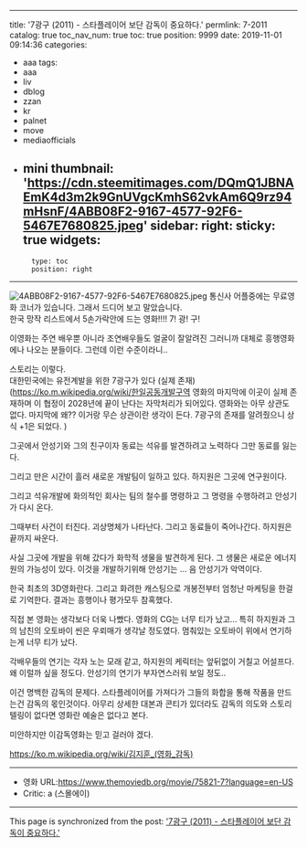 
---
title: '7광구 (2011) - 스타플레이어 보단 감독이 중요하다.'
permlink: 7-2011
catalog: true
toc_nav_num: true
toc: true
position: 9999
date: 2019-11-01 09:14:36
categories:
- aaa
tags:
- aaa
- liv
- dblog
- zzan
- kr
- palnet
- move
- mediaofficials
- mini
thumbnail: 'https://cdn.steemitimages.com/DQmQ1JBNAEmK4d3m2k9GnUVgcKmhS62vkAm6Q9rz94mHsnF/4ABB08F2-9167-4577-92F6-5467E7680825.jpeg'
sidebar:
    right:
        sticky: true
widgets:
    -
        type: toc
        position: right
---


![4ABB08F2-9167-4577-92F6-5467E7680825.jpeg](https://cdn.steemitimages.com/DQmQ1JBNAEmK4d3m2k9GnUVgcKmhS62vkAm6Q9rz94mHsnF/4ABB08F2-9167-4577-92F6-5467E7680825.jpeg)
통신사 어플중에는 무료영화 코너가 있습니다. 그래서 드디어 보고 말았습니다.  
한국 망작 리스트에서 5손가락안에 드는 영화!!!!
7! 광! 구! 

이영화는 주연 배우뿐 아니라 조연배우들도 얼굴이 잘알려진 그러니까 대체로 흥행영화에나 나오는 분들이다.  그런데 이런 수준이라니..

스토리는 이렇다.  
대한민국에는 유전계발을 위한 7광구가 있다 (실제 존재) 
(https://ko.m.wikipedia.org/wiki/한일공동개발구역
영화의 마지막에 이곳이 실제 존재하며 이 협정이 2028년에 끝이 난다는 자막처리가 되어있다.  영화와는 아무 상관도 없다. 마지막에 왜?? 이거랑 무슨 상관이란 생각이 든다.  7광구의 존재를 알려줬으니 상식 +1은 되었다. )

그곳에서 안성기와 그의 친구이자 동료는 석유를 발견하려고 노력하다 그만 동료를 잃는다.  

그리고 만은 시간이 흘러 새로운 개발팀이 일하고 있다.  하지원은 그곳에 연구원이다.  

그리고 석유개발에 화의적인 회사는 팀의 철수를 명령하고 그 명령을 수행하려고 안성기가 다시 온다.  

그때부터 사건이 터진다. 괴상명체가 나타난다. 그리고 동료들이 죽어나간다.  하지원은 끝까지 싸운다.  

사실 그곳에 개발을 위해 갔다가  화학적 생물을 발견하게 된다. 그 생물은 새로운 에너지원의 가능성이 있다.  이것을 개발하기위해 안성기는 ... 음 안성기가 악역이다. 

한국 최초의 3D영화란다.  그리고 화려한 캐스팅으로 개봉전부터 엄청난 마케팅을 한걸로 기억한다.  결과는 흥행이나 평가모두 참혹했다.  

직접 본 영화는 생각보다 더욱 나빴다. 영화의 CG는 너무 티가 났고... 특히 하지원과 그의 남친의 오토바이 씬은 우뢰매가 생각날 정도였다.  멈춰있는 오토바이 위에서 연기하는게 너무 티가 났다.  

각배우들의 연기는 각자 노는 모래 같고, 하지원의 케릭터는 앞뒤없이 거칠고 어설프다.  왜 이럴까 싶을 정도다.   안성기의 연기가 부자연스러워 보일 정도..

이건 명백한 감독의 문제다.   스타플레이어를 가져다가 그들의 화합을 통해 작품을 만드는건 감독의 몫인것이다.  아무리 상세한 대본과 콘티가 있더라도 감독의 의도와 스토리텔링이 없다면 영화란 예술은 없다고 본다.  

미안하지만 이감독영화는 믿고 걸러야 겠다. 


https://ko.m.wikipedia.org/wiki/김지훈_(영화_감독)


---
* 영화 URL:https://www.themoviedb.org/movie/75821-7?language=en-US
* Critic: a (스몰에이)

- - -

This page is synchronized from the post: ['7광구 (2011) - 스타플레이어 보단 감독이 중요하다.'](https://steemit.com/@kingbit/7-2011)
